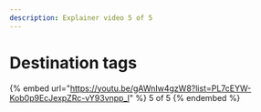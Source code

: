 ```yaml
---
description: Explainer video 5 of 5
---
```


# Destination tags

{% embed url="https://youtu.be/gAWnIw4gzW8?list=PL7cEYW-Kob0p9EcJexpZRc-vY93vnpp_l" %}
5 of 5
{% endembed %}
